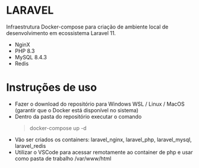 # LARAVEL

Infraestrutura Docker-compose para criação de ambiente local de desenvolvimento em ecossistema Laravel 11.

- NginX
- PHP 8.3
- MySQL 8.4.3
- Redis

# Instruções de uso

- Fazer o download do repositório para Windows WSL / Linux / MacOS (garantir que o Docker está disponível no sistema)
- Dentro da pasta do repositório executar o comando
  > docker-compose up -d
- Vão ser criados os containers: laravel_nginx, laravel_php, laravel_mysql, laravel_redis
- Utilizar o VSCode para acessar remotamente ao container de php e usar como pasta de trabalho /var/www/html
